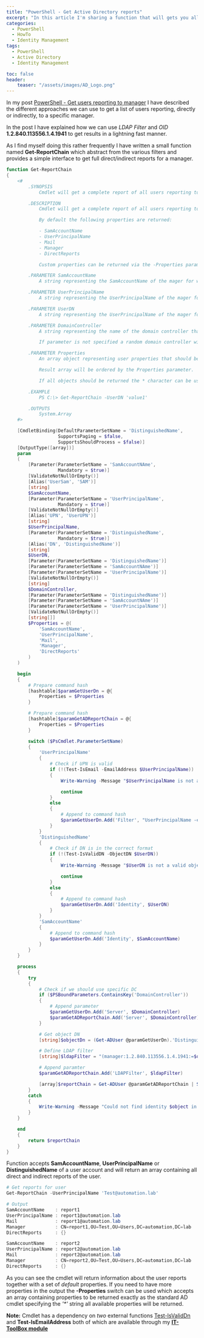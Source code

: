 ```yaml
---
title: "PowerShell - Get Active Directory reports"
excerpt: "In this article I'm sharing a function that will gets you all users directly or indirectly reporting to a specific manager"
categories:
  - PowerShell
  - HowTo
  - Identity Management
tags:
  - PowerShell
  - Active Directory
  - Identity Management

toc: false
header:
    teaser: "/assets/images/AD_Logo.png"
---
```


In my post [PowerShell - Get users reporting to manager](https://pscustomobject.github.io/powershell/howto/identity%20management/Active-Directory-Get-Report-Chain/) I have described the different approaches we can use to get a list of users reporting, directly or indirectly, to a specific manager.

In the post I have explained how we can use *LDAP Filter* and *OID* **1.2.840.113556.1.4.1941** to get results in a lightning fast manner.

As I find myself doing this rather frequently I have written a small function named **Get-ReportChain** which abstract from the various filters and provides a simple interface to get full direct/indirect reports for a manager.

```powershell
function Get-ReportChain
{
    <#
        .SYNOPSIS
            Cmdlet will get a complete report of all users reporting to a specific manager.

        .DESCRIPTION
            Cmdlet will get a complete report of all users reporting to a specific manager.

            By default the following properties are returned:

            - SamAccountName
            - UserPrincipalName
            - Mail
            - Manager
            - DirectReports

            Custom properties can be returned via the -Properties parameter

        .PARAMETER SamAccountName
            A string representing the SamAccountName of the mager for which reports should be enumerated.

        .PARAMETER UserPrincipalName
            A string representing the UserPrincipalName of the mager for which reports should be enumerated.

        .PARAMETER UserDN
            A string representing the UserPrincipalName of the mager for which reports should be enumerated.

        .PARAMETER DomainController
            A string representing the name of the domain controller that should be used to query Active Directory.

            If parameter is not specified a random domain controller will be automatically used.

        .PARAMETER Properties
            An array object representing user properties that should be returned as part of the results.

            Result array will be ordered by the Properties parameter.

            If all objects should be returned the * character can be used with the parameter.

        .EXAMPLE
            PS C:\> Get-ReportChain -UserDN 'value1'

        .OUTPUTS
            System.Array
    #>

    [CmdletBinding(DefaultParameterSetName = 'DistinguishedName',
                   SupportsPaging = $false,
                   SupportsShouldProcess = $false)]
    [OutputType([array])]
    param
    (
        [Parameter(ParameterSetName = 'SamAccountNAme',
                   Mandatory = $true)]
        [ValidateNotNullOrEmpty()]
        [Alias('UserSam', 'SAM')]
        [string]
        $SamAccountName,
        [Parameter(ParameterSetName = 'UserPrincipalName',
                   Mandatory = $true)]
        [ValidateNotNullOrEmpty()]
        [Alias('UPN', 'UserUPN')]
        [string]
        $UserPrincipalName,
        [Parameter(ParameterSetName = 'DistinguishedName',
                   Mandatory = $true)]
        [Alias('DN', 'DistinguishedName')]
        [string]
        $UserDN,
        [Parameter(ParameterSetName = 'DistinguishedName')]
        [Parameter(ParameterSetName = 'SamAccountNAme')]
        [Parameter(ParameterSetName = 'UserPrincipalName')]
        [ValidateNotNullOrEmpty()]
        [string]
        $DomainController,
        [Parameter(ParameterSetName = 'DistinguishedName')]
        [Parameter(ParameterSetName = 'SamAccountNAme')]
        [Parameter(ParameterSetName = 'UserPrincipalName')]
        [ValidateNotNullOrEmpty()]
        [string[]]
        $Properties = @(
            'SamAccountName',
            'UserPrincipalName',
            'Mail',
            'Manager',
            'DirectReports'
        )
    )

    begin
    {
        # Prepare command hash
        [hashtable]$paramGetUserDn = @{
            Properties = $Properties
        }

        # Prepare command hash
        [hashtable]$paramGetADReportChain = @{
            Properties = $Properties
        }

        switch ($PsCmdlet.ParameterSetName)
        {
            'UserPrincipalName'
            {
                # Check if UPN is valid
                if (!(Test-IsEmail -EmailAddress $UserPrincipalName))
                {
                    Write-Warning -Message "$UserPrincipalName is not a valid UPN"

                    continue
                }
                else
                {
                    # Append to command hash
                    $paramGetUserDn.Add('Filter', "UserPrincipalName -eq '$UserPrincipalName'")
                }
            }
            'DistinguishedName'
            {
                # Check if DN is in the correct format
                if (!(Test-IsValidDN -ObjectDN $UserDN))
                {
                    Write-Warning -Message "$UserDN is not a valid object DN"

                    continue
                }
                else
                {
                    # Append to command hash
                    $paramGetUserDn.Add('Identity', $UserDN)
                }
            }
            'SamAccountName'
            {
                # Append to command hash
                $paramGetUserDn.Add('Identity', $SamAccountName)
            }
        }
    }

    process
    {
        try
        {
            # Check if we should use specific DC
            if ($PSBoundParameters.ContainsKey('DomainController'))
            {
                # Append parameter
                $paramGetUserDn.Add('Server', $DomainController)
                $paramGetADReportChain.Add('Server', $DomainController)
            }

            # Get object DN
            [string]$objectDn = (Get-ADUser @paramGetUserDn).'DistinguishedName'

            # Define LDAP filter
            [string]$ldapFilter = "(manager:1.2.840.113556.1.4.1941:=$objectDn)"

            # Append paramter
            $paramGetADReportChain.Add('LDAPFilter', $ldapFilter)

            [array]$reportChain = Get-ADUser @paramGetADReportChain | Select-Object -Property $Properties
        }
        catch
        {
            Write-Warning -Message "Could not find identity $object in AD"
        }
    }

    end
    {
        return $reportChain
    }
}
```

Function accepts **SamAccountName**, **UserPrincipalName** or **DistinguishedName** of a user account and will return an array containing all direct and indirect reports of the user.

```powershell
# Get reports for user
Get-ReportChain -UserPrincipalName 'Test@automation.lab'

# Output
SamAccountName    : report1
UserPrincipalName : report1@automation.lab
Mail              : report1@automation.lab
Manager           : CN=report1,OU=Test,OU=Users,DC=automation,DC=lab
DirectReports     : {}

SamAccountName    : report2
UserPrincipalName : report2@automation.lab
Mail              : report2@automation.lab
Manager           : CN=report2,OU=Test,OU=Users,DC=automation,DC=lab
DirectReports     : {}
```

As you can see the cmdlet will return information about the user reports together with a set of *default* properties. If you need to have more properties in the output the **-Properties** switch can be used which accepts an array containing properties to be returned exactly as the standard AD cmdlet specifying the *'\*'* string all available properties will be returned.

**Note:** Cmdlet has a dependency on *two* external functions [Test-IsValidDn](https://pscustomobject.github.io/powershell/howto/identity%20management/PowerShell-Check-If-String-Is-A-DN/) and **Test-IsEmailAddress** both of which are available through my **[IT-ToolBox module](https://github.com/PsCustomObject/IT-ToolBox)**
